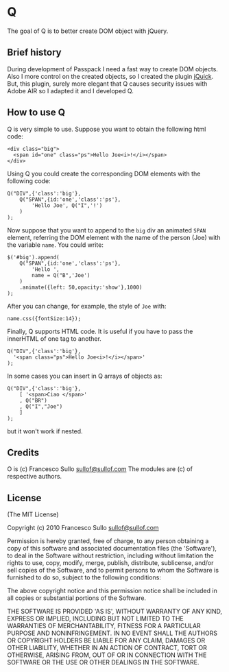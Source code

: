 Q
=

The goal of Q is to better create DOM object with jQuery.

## Brief history

During development of Passpack I need a fast way to create DOM objects.
Also I more control on the created objects, so I created the plugin [jQuick](http://jquick.sullof.com).
But, this plugin, surely more elegant that Q causes security issues with Adobe AIR so I adapted it and I developed Q.

## How to use Q

Q is very simple to use. Suppose you want to obtain the following html code:

	<div class="big">
	  <span id="one" class="ps">Hello Joe<i>!</i></span>
	</div>

Using Q you could create the corresponding DOM elements with the following code:

	Q("DIV",{'class':'big'},
		Q("SPAN",{id:'one','class':'ps'},
	    	'Hello Joe', Q("I",'!')
	    )
	);

Now suppose that you want to append to the `big` div an animated `SPAN` element, referring the DOM element with
the name of the person (Joe) with the variable `name`. You could write:

	$('#big').append(
	  	Q("SPAN",{id:'one','class':'ps'},
	   		'Hello ', 
	   		name = Q("B",'Joe')
	 	)
	 	.animate({left: 50,opacity:'show'},1000)
	);

After you can change, for example, the style of `Joe` with:
	
	name.css({fontSize:14});

Finally, Q supports HTML code. It is useful if you have to pass the innerHTML of one tag to another.

	Q("DIV",{'class':'big'},
	  '<span class="ps">Hello Joe<i>!</i></span>'
	);

In some cases you can insert in Q arrays of objects as:

	Q("DIV",{'class':'big'},
		[ '<span>Ciao </span>'
		, Q("BR")
	  	, Q("I","Joe")
	  	]
	);

but it won't work if nested.

## Credits

O is (c) Francesco Sullo <sullof@sullof.com>
The modules are (c) of respective authors.

## License 

(The MIT License)

Copyright (c) 2010 Francesco Sullo <sullof@sullof.com>

Permission is hereby granted, free of charge, to any person obtaining
a copy of this software and associated documentation files (the
'Software'), to deal in the Software without restriction, including
without limitation the rights to use, copy, modify, merge, publish,
distribute, sublicense, and/or sell copies of the Software, and to
permit persons to whom the Software is furnished to do so, subject to
the following conditions:

The above copyright notice and this permission notice shall be
included in all copies or substantial portions of the Software.

THE SOFTWARE IS PROVIDED 'AS IS', WITHOUT WARRANTY OF ANY KIND,
EXPRESS OR IMPLIED, INCLUDING BUT NOT LIMITED TO THE WARRANTIES OF
MERCHANTABILITY, FITNESS FOR A PARTICULAR PURPOSE AND NONINFRINGEMENT.
IN NO EVENT SHALL THE AUTHORS OR COPYRIGHT HOLDERS BE LIABLE FOR ANY
CLAIM, DAMAGES OR OTHER LIABILITY, WHETHER IN AN ACTION OF CONTRACT,
TORT OR OTHERWISE, ARISING FROM, OUT OF OR IN CONNECTION WITH THE
SOFTWARE OR THE USE OR OTHER DEALINGS IN THE SOFTWARE.
